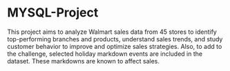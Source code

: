# MYSQL-Project
This project aims to analyze Walmart sales data from 45 stores to identify top-performing branches and products, understand sales trends, and study customer behavior to improve and optimize sales strategies. Also, to add to the challenge, selected holiday markdown events are included in the dataset. These markdowns are known to affect sales.

